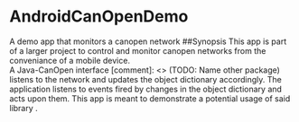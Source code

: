 # AndroidCanOpenDemo
A demo app that monitors a canopen network
##Synopsis
This app is part of a larger project to control and monitor canopen networks from the conveniance of a mobile device.  
A Java-CanOpen interface [comment]: <> (TODO: Name other package) listens to the network and updates the object dictionary accordingly.
The application listens to events fired by changes in the object dictionary and acts upon them. This app is meant to 
demonstrate a potential usage of said library .
